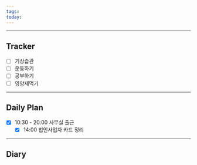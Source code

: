 ```yaml
---
tags: 
today:
---
```

---
## Tracker

- [ ] 기상습관
- [ ] 운동하기
- [ ] 공부하기
- [ ] 영양제먹기

---
## Daily Plan




- [x] 10:30 - 20:00 사무실 출근
	- [x] 14:00 법인사업자 카드 정리

---
## Diary

